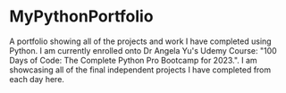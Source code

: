 # MyPythonPortfolio
A portfolio showing all of the projects and work I have completed using Python. I am currently enrolled onto Dr Angela Yu's Udemy Course: "100 Days of Code: The Complete Python Pro Bootcamp for 2023.". I am showcasing all of the final independent projects I have completed from each day here.
